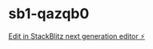# sb1-qazqb0

[Edit in StackBlitz next generation editor ⚡️](https://stackblitz.com/~/github.com/cemergin/sb1-qazqb0)